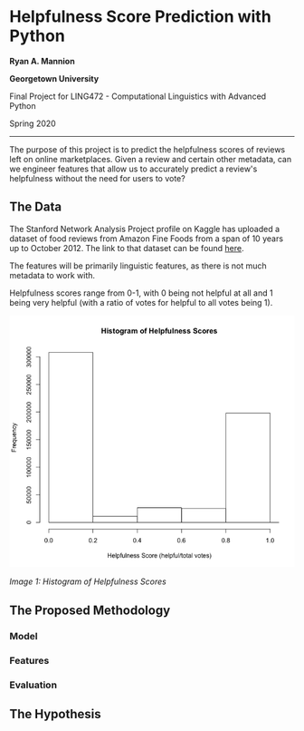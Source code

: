 # Helpfulness Score Prediction with Python

**Ryan A. Mannion**

**Georgetown University**

Final Project for LING472 - Computational Linguistics
with Advanced Python

Spring 2020

---
The purpose of this project is to predict the helpfulness scores of
reviews left on online marketplaces. Given a review and certain other
metadata, can we engineer features that allow us to accurately predict a
review's helpfulness without the need for users to vote? 

## The Data
The Stanford Network Analysis Project profile on Kaggle has uploaded a
dataset of food reviews from Amazon Fine Foods from a span of 10 years
up to October 2012. The link to that dataset can be found
[here](https://www.kaggle.com/snap/amazon-fine-food-reviews_).

The features will be primarily linguistic features, as there is not much
metadata to work with.

Helpfulness scores range from 0-1, with 0 being not helpful at all and 1
being very helpful (with a ratio of votes for helpful to all votes being
1). 

![](./images/helpfulness_hist.png) 

*Image 1: Histogram of Helpfulness Scores*

## The Proposed Methodology

### Model

### Features

### Evaluation

## The Hypothesis

